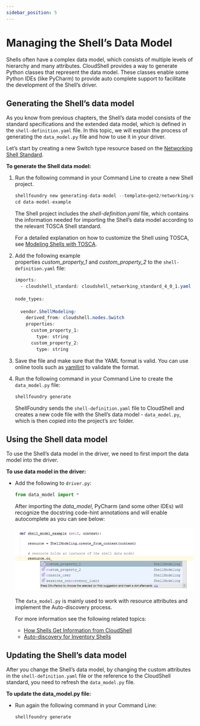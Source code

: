 ```yaml
---
sidebar_position: 5
---
```


# Managing the Shell’s Data Model

Shells often have a complex data model, which consists of multiple levels of hierarchy and many attributes. CloudShell provides a way to generate Python classes that represent the data model. These classes enable some Python IDEs (like PyCharm) to provide auto complete support to facilitate the development of the Shell’s driver.

## Generating the Shell’s data model

As you know from previous chapters, the Shell’s data model consists of the standard specifications and the extended data model, which is defined in the `shell-definition.yaml` file. In this topic, we will explain the process of generating the `data_model.py` file and how to use it in your driver.

Let’s start by creating a new Switch type resource based on the [Networking Shell Standard](https://github.com/QualiSystems/cloudshell-standards/blob/master/Documentation/networking_standard.md).

**To generate the Shell data model:**

1. Run the following command in your Command Line to create a new Shell project.
    
    ```python
    shellfoundry new generating-data-model --template=gen2/networking/switch
    cd data-model-example
    ```
    
    The Shell project includes the *shell-definition.yaml* file, which contains the information needed for importing the Shell’s data model according to the relevant TOSCA Shell standard.
    
    For a detailed explanation on how to customize the Shell using TOSCA, see [Modeling Shells with TOSCA](./modeling-shells-with-tosca.md).
    
2. Add the following example properties *custom\_property\_1* and *custom\_property\_2* to the `shell-definition.yaml` file:
    
    ```css
    imports:
      - cloudshell_standard: cloudshell_networking_standard_4_0_1.yaml
    
    node_types:
    
      vendor.ShellModeling:
        derived_from: cloudshell.nodes.Switch
        properties:
          custom_property_1:
            type: string
          custom_property_2:
            type: string
    ```
    
3. Save the file and make sure that the YAML format is valid. You can use online tools such as [yamllint](http://www.yamllint.com/) to validate the format.
    
4. Run the following command in your Command Line to create the `data_model.py` file:
    
    ```python
    shellfoundry generate
    ```
    
    ShellFoundry sends the `shell-definition.yaml` file to CloudShell and creates a new code file with the Shell’s data model - `data_model.py`, which is then copied into the project’s *src* folder.
    

## Using the Shell data model

To use the Shell’s data model in the driver, we need to first import the data model into the driver.

**To use data model in the driver:**

- Add the following to `driver.py`:
    
    ```python
    from data_model import *
    ```
    
    After importing the *data\_model*, PyCharm (and some other IDEs) will recognize the docstring code-hint annotations and will enable autocomplete as you can see below:
    
    ![Directory Structure](/Images/Devguide-shells/Managing-the-Shell-s-Data.png)
    
    The `data_model.py` is mainly used to work with resource attributes and implement the Auto-discovery process.
    
    For more information see the following related topics:
    
    - [How Shells Get Information from CloudShell](./how-shells-get-info-from-cs.md)
    - [Auto-discovery for Inventory Shells](./auto-discovery-for-inventory-shells.md)

## Updating the Shell’s data model

After you change the Shell’s data model, by changing the custom attributes in the `shell-definition.yaml` file or the reference to the CloudShell standard, you need to refresh the `data_model.py` file.

**To update the data\_model.py file:**

- Run again the following command in your Command Line:
    
    ```python
    shellfoundry generate
    ```
